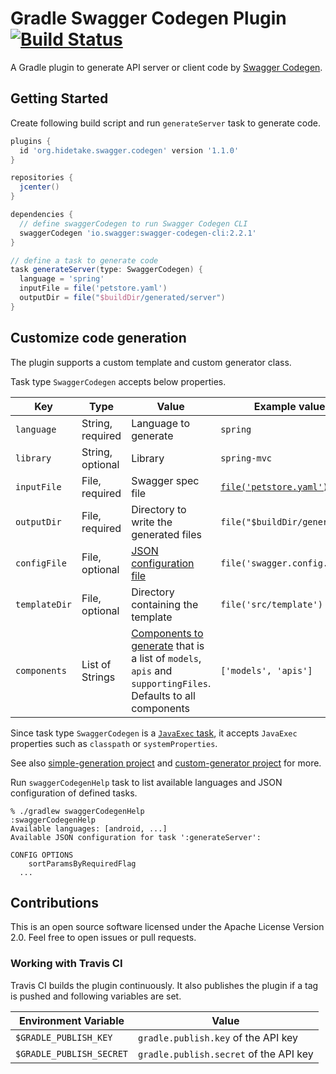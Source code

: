 Gradle Swagger Codegen Plugin [![Build Status](https://travis-ci.org/int128/gradle-swagger-codegen-plugin.svg?branch=master)](https://travis-ci.org/int128/gradle-swagger-codegen-plugin)
=============================

A Gradle plugin to generate API server or client code by [Swagger Codegen](https://github.com/swagger-api/swagger-codegen).


Getting Started
---------------

Create following build script and run `generateServer` task to generate code.

```groovy
plugins {
  id 'org.hidetake.swagger.codegen' version '1.1.0'
}

repositories {
  jcenter()
}

dependencies {
  // define swaggerCodegen to run Swagger Codegen CLI
  swaggerCodegen 'io.swagger:swagger-codegen-cli:2.2.1'
}

// define a task to generate code
task generateServer(type: SwaggerCodegen) {
  language = 'spring'
  inputFile = file('petstore.yaml')
  outputDir = file("$buildDir/generated/server")
}
```


Customize code generation
-------------------------

The plugin supports a custom template and custom generator class.

Task type `SwaggerCodegen` accepts below properties.

Key           | Type              | Value                                   | Example value
--------------|-------------------|-----------------------------------------|--------------
`language`    | String, required  | Language to generate                    | `spring`
`library`     | String, optional  | Library                                 | `spring-mvc`
`inputFile`   | File, required    | Swagger spec file                       | [`file('petstore.yaml')`](https://github.com/OAI/OpenAPI-Specification/blob/master/examples/v2.0/yaml/petstore.yaml)
`outputDir`   | File, required    | Directory to write the generated files  | `file("$buildDir/generated")`
`configFile`  | File, optional    | [JSON configuration file](https://github.com/swagger-api/swagger-codegen#customizing-the-generator) | `file('swagger.config.json')`
`templateDir` | File, optional    | Directory containing the template       | `file('src/template')`
`components`  | List of Strings   | [Components to generate](https://github.com/swagger-api/swagger-codegen#selective-generation) that is a list of `models`, `apis` and `supportingFiles`. Defaults to all components | `['models', 'apis']`

Since task type `SwaggerCodegen` is a [`JavaExec` task](https://docs.gradle.org/current/dsl/org.gradle.api.tasks.JavaExec.html),
it accepts `JavaExec` properties such as `classpath` or `systemProperties`.

See also [simple-generation project](acceptance-test/simple-generation) and [custom-generator project](acceptance-test/custom-generator) for more.

Run `swaggerCodegenHelp` task to list available languages and JSON configuration of defined tasks.

```
% ./gradlew swaggerCodegenHelp
:swaggerCodegenHelp
Available languages: [android, ...]
Available JSON configuration for task ':generateServer':

CONFIG OPTIONS
	sortParamsByRequiredFlag
  ...
```


Contributions
-------------

This is an open source software licensed under the Apache License Version 2.0.
Feel free to open issues or pull requests.


### Working with Travis CI

Travis CI builds the plugin continuously.
It also publishes the plugin if a tag is pushed and following variables are set.

Environment Variable        | Value
----------------------------|------
`$GRADLE_PUBLISH_KEY`       | `gradle.publish.key` of the API key
`$GRADLE_PUBLISH_SECRET`    | `gradle.publish.secret` of the API key
